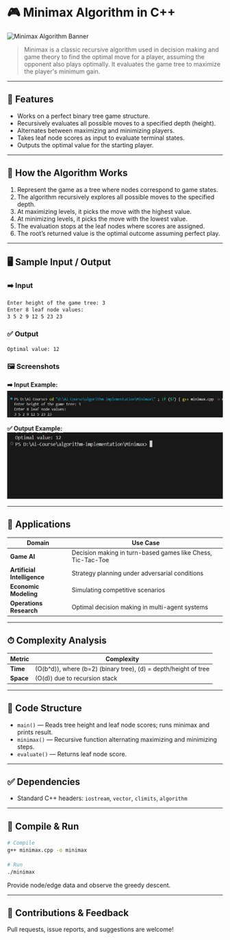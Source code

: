 
# 🎮 Minimax Algorithm in C++

![Minimax Algorithm Banner](https://stackabuse.s3.amazonaws.com/media/minimax-and-alpha-beta-pruning-in-python-2.png)

> Minimax is a classic recursive algorithm used in decision making and game theory to find the optimal move for a player, assuming the opponent also plays optimally. It evaluates the game tree to maximize the player's minimum gain.

---

## 📌 Features

- Works on a perfect binary tree game structure.
- Recursively evaluates all possible moves to a specified depth (height).
- Alternates between maximizing and minimizing players.
- Takes leaf node scores as input to evaluate terminal states.
- Outputs the optimal value for the starting player.

---

## 🔧 How the Algorithm Works

1. Represent the game as a tree where nodes correspond to game states.
2. The algorithm recursively explores all possible moves to the specified depth.
3. At maximizing levels, it picks the move with the highest value.
4. At minimizing levels, it picks the move with the lowest value.
5. The evaluation stops at the leaf nodes where scores are assigned.
6. The root’s returned value is the optimal outcome assuming perfect play.

---

## 🖥 Sample Input / Output

### ➡️ Input

```
Enter height of the game tree: 3
Enter 8 leaf node values:
3 5 2 9 12 5 23 23
```

### ✅ Output

```
Optimal value: 12

```

### 🖼 Screenshots

**➡️ Input Example:**
![Input Screenshot](./Image/Minimax_input.png)

**✅ Output Example:**
![Output Screenshot](./Image/Minimax_output.png)


---

## 🚀 Applications

| Domain         | Use Case                                      |
|----------------|-----------------------------------------------|
| **Game AI**    | Decision making in turn-based games like Chess, Tic-Tac-Toe |
| **Artificial Intelligence** | Strategy planning under adversarial conditions  |
| **Economic Modeling** | Simulating competitive scenarios                     |
| **Operations Research** | Optimal decision making in multi-agent systems     |

---

## ⏱ Complexity Analysis

| Metric     | Complexity                  |
|------------|-----------------------------|
| **Time**   | \(O(b^d)\), where \(b=2\) (binary tree), \(d\) = depth/height of tree |
| **Space**  | \(O(d)\) due to recursion stack               |

---

## 📄 Code Structure

- `main()` — Reads tree height and leaf node scores; runs minimax and prints result.
- `minimax()` — Recursive function alternating maximizing and minimizing steps.
- `evaluate()` — Returns leaf node score.

---

## ✅ Dependencies

- Standard C++ headers: `iostream`, `vector`, `climits`, `algorithm`

---

## 🧪 Compile & Run

```bash
# Compile
g++ minimax.cpp -o minimax

# Run
./minimax
```

Provide node/edge data and observe the greedy descent.

---

## 🙌 Contributions & Feedback

Pull requests, issue reports, and suggestions are welcome!
